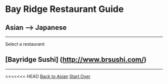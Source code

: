 # Bay Ridge Restaurant Guide
## Asian --> Japanese
---
Select a restaurant:
## [Bayridge Sushi] (http://www.brsushi.com/)
---
<<<<<<< HEAD
[Back to Asian](..)
[Start Over](../home.md)

